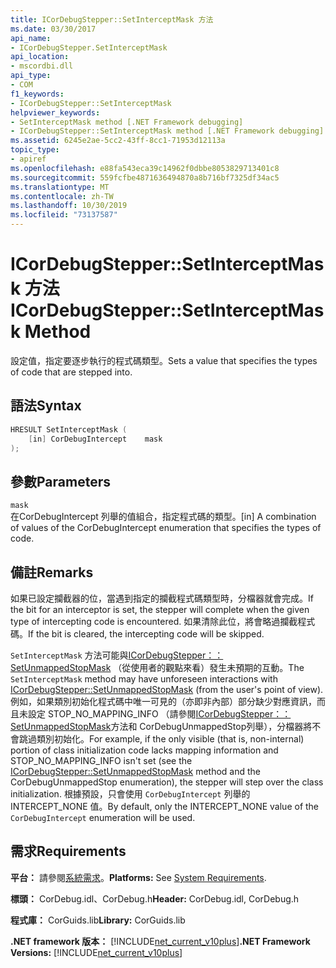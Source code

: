 ```yaml
---
title: ICorDebugStepper::SetInterceptMask 方法
ms.date: 03/30/2017
api_name:
- ICorDebugStepper.SetInterceptMask
api_location:
- mscordbi.dll
api_type:
- COM
f1_keywords:
- ICorDebugStepper::SetInterceptMask
helpviewer_keywords:
- SetInterceptMask method [.NET Framework debugging]
- ICorDebugStepper::SetInterceptMask method [.NET Framework debugging]
ms.assetid: 6245e2ae-5cc2-43ff-8cc1-71953d12113a
topic_type:
- apiref
ms.openlocfilehash: e88fa543eca39c14962f0dbbe8053829713401c8
ms.sourcegitcommit: 559fcfbe4871636494870a8b716bf7325df34ac5
ms.translationtype: MT
ms.contentlocale: zh-TW
ms.lasthandoff: 10/30/2019
ms.locfileid: "73137587"
---
```

# <a name="icordebugsteppersetinterceptmask-method"></a><span data-ttu-id="0f098-102">ICorDebugStepper::SetInterceptMask 方法</span><span class="sxs-lookup"><span data-stu-id="0f098-102">ICorDebugStepper::SetInterceptMask Method</span></span>
<span data-ttu-id="0f098-103">設定值，指定要逐步執行的程式碼類型。</span><span class="sxs-lookup"><span data-stu-id="0f098-103">Sets a value that specifies the types of code that are stepped into.</span></span>  
  
## <a name="syntax"></a><span data-ttu-id="0f098-104">語法</span><span class="sxs-lookup"><span data-stu-id="0f098-104">Syntax</span></span>  
  
```cpp  
HRESULT SetInterceptMask (  
    [in] CorDebugIntercept    mask  
);  
```  
  
## <a name="parameters"></a><span data-ttu-id="0f098-105">參數</span><span class="sxs-lookup"><span data-stu-id="0f098-105">Parameters</span></span>  
 `mask`  
 <span data-ttu-id="0f098-106">在CorDebugIntercept 列舉的值組合，指定程式碼的類型。</span><span class="sxs-lookup"><span data-stu-id="0f098-106">[in] A combination of values of the CorDebugIntercept enumeration that specifies the types of code.</span></span>  
  
## <a name="remarks"></a><span data-ttu-id="0f098-107">備註</span><span class="sxs-lookup"><span data-stu-id="0f098-107">Remarks</span></span>  
 <span data-ttu-id="0f098-108">如果已設定攔截器的位，當遇到指定的攔截程式碼類型時，分檔器就會完成。</span><span class="sxs-lookup"><span data-stu-id="0f098-108">If the bit for an interceptor is set, the stepper will complete when the given type of intercepting code is encountered.</span></span> <span data-ttu-id="0f098-109">如果清除此位，將會略過攔截程式碼。</span><span class="sxs-lookup"><span data-stu-id="0f098-109">If the bit is cleared, the intercepting code will be skipped.</span></span>  
  
 <span data-ttu-id="0f098-110">`SetInterceptMask` 方法可能與[ICorDebugStepper：： SetUnmappedStopMask](../../../../docs/framework/unmanaged-api/debugging/icordebugstepper-setunmappedstopmask-method.md) （從使用者的觀點來看）發生未預期的互動。</span><span class="sxs-lookup"><span data-stu-id="0f098-110">The `SetInterceptMask` method may have unforeseen interactions with [ICorDebugStepper::SetUnmappedStopMask](../../../../docs/framework/unmanaged-api/debugging/icordebugstepper-setunmappedstopmask-method.md) (from the user's point of view).</span></span> <span data-ttu-id="0f098-111">例如，如果類別初始化程式碼中唯一可見的（亦即非內部）部分缺少對應資訊，而且未設定 STOP_NO_MAPPING_INFO （請參閱[ICorDebugStepper：： SetUnmappedStopMask](../../../../docs/framework/unmanaged-api/debugging/icordebugstepper-setunmappedstopmask-method.md)方法和 CorDebugUnmappedStop列舉），分檔器將不會跳過類別初始化。</span><span class="sxs-lookup"><span data-stu-id="0f098-111">For example, if the only visible (that is, non-internal) portion of class initialization code lacks mapping information and STOP_NO_MAPPING_INFO isn't set (see the [ICorDebugStepper::SetUnmappedStopMask](../../../../docs/framework/unmanaged-api/debugging/icordebugstepper-setunmappedstopmask-method.md) method and the CorDebugUnmappedStop enumeration), the stepper will step over the class initialization.</span></span> <span data-ttu-id="0f098-112">根據預設，只會使用 `CorDebugIntercept` 列舉的 INTERCEPT_NONE 值。</span><span class="sxs-lookup"><span data-stu-id="0f098-112">By default, only the INTERCEPT_NONE value of the `CorDebugIntercept` enumeration will be used.</span></span>  
  
## <a name="requirements"></a><span data-ttu-id="0f098-113">需求</span><span class="sxs-lookup"><span data-stu-id="0f098-113">Requirements</span></span>  
 <span data-ttu-id="0f098-114">**平台：** 請參閱[系統需求](../../../../docs/framework/get-started/system-requirements.md)。</span><span class="sxs-lookup"><span data-stu-id="0f098-114">**Platforms:** See [System Requirements](../../../../docs/framework/get-started/system-requirements.md).</span></span>  
  
 <span data-ttu-id="0f098-115">**標頭：** CorDebug.idl、CorDebug.h</span><span class="sxs-lookup"><span data-stu-id="0f098-115">**Header:** CorDebug.idl, CorDebug.h</span></span>  
  
 <span data-ttu-id="0f098-116">**程式庫：** CorGuids.lib</span><span class="sxs-lookup"><span data-stu-id="0f098-116">**Library:** CorGuids.lib</span></span>  
  
 <span data-ttu-id="0f098-117">**.NET framework 版本：** [!INCLUDE[net_current_v10plus](../../../../includes/net-current-v10plus-md.md)]</span><span class="sxs-lookup"><span data-stu-id="0f098-117">**.NET Framework Versions:** [!INCLUDE[net_current_v10plus](../../../../includes/net-current-v10plus-md.md)]</span></span>
